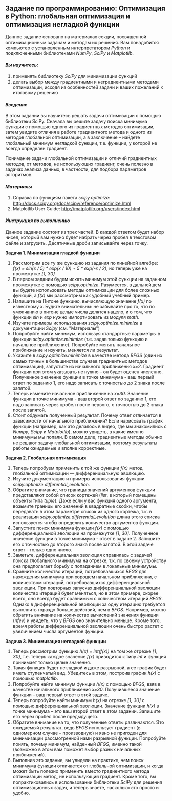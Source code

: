 ## Задание по программированию: Оптимизация в Python: глобальная оптимизация и оптимизация негладкой функции ##

Данное задание основано на материалах секции, посвященной оптимизационным задачам и методам их решения. Вам понадобится компьютер с установленным интерпретатором *Python* и подключенными библиотеками *NumPy*, *SciPy* и *Matplotlib*.

#### *Вы научитесь:* ####

1. применять библиотеку *SciPy* для минимизации функций
2. делать выбор между градиентными и неградиентными методами оптимизации, исходя из особенностей задачи и ваших пожеланий к итоговому решению

#### *Введение* ####

В этом задании вы научитесь решать задачи оптимизации с помощью библиотеки SciPy. Сначала вы решите задачу поиска минимума функции с помощью одного из градиентных методов оптимизации, затем увидите отличия в работе градиентного метода и одного из методов глобальной оптимизации, а в заключение – найдете глобальный минимум негладкой функции, т.е. функции, у которой не всегда определен градиент.

Понимание задачи глобальной оптимизации и отличий градиентных методов, от методов, не использующих градиент, очень полезно в задачах анализа данных, в частности, для подбора параметров алгоритмов.

#### *Материалы* ####

1. Справка по функциям пакета *scipy.optimize*: http://docs.scipy.org/doc/scipy/reference/optimize.html
2. Matplotlib User Guide: http://matplotlib.org/users/index.html

#### *Инструкция по выполнению* ####

Данное задание состоит из трех частей. В каждой ответом будет набор чисел, который вам нужно будет набрать через пробел в текстовом файле и загрузить. Десятичные дроби записывайте через точку.

**Задача 1. Минимизация гладкой функции**
1. Рассмотрим все ту же функцию из задания по линейной алгебре: *f(x) = sin(x / 5) * exp(x / 10) + 5 * exp(-x / 2)*, но теперь уже на промежутке *[1, 30]*
2. В первом задании будем искать минимум этой функции на заданном промежутке с помощью *scipy.optimize*. Разумеется, в дальнейшем вы будете использовать методы оптимизации для более сложных функций, а *f(x)* мы рассмотрим как удобный учебный пример.
3. Напишите на Питоне функцию, вычисляющую значение *f(x)* по известному *x*. Будьте внимательны: не забывайте про то, что по умолчанию в питоне целые числа делятся нацело, и о том, что функции *sin* и *exp* нужно импортировать из модуля *math*.
4. Изучите примеры использования *scipy.optimize.minimize* в документации *Scipy* (см. "Материалы")
5. Попробуйте найти минимум, используя стандартные параметры в функции *scipy.optimize.minimize* (т.е. задав только функцию и начальное приближение). Попробуйте менять начальное приближение и изучить, меняется ли результат.
6. Укажите в *scipy.optimize.minimize* в качестве метода *BFGS* (один из самых точных в большинстве случаев градиентных методов оптимизации), запустите из начального приближения *x=2*. Градиент функции при этом указывать не нужно – он будет оценен численно. Полученное значение функции в точке минимума - ваш первый ответ по заданию 1, его надо записать с точностью до 2 знака после запятой.
7. Теперь измените начальное приближение на *x=30*. Значение функции в точке минимума - ваш второй ответ по заданию 1, его надо записать через пробел после первого, с точностью до 2 знака после запятой.
8. Стоит обдумать полученный результат. Почему ответ отличается в зависимости от начального приближения? Если нарисовать график функции (например, как это делалось в видео, где мы знакомились с *Numpy*, *Scipy* и *Matplotlib*), можно увидеть, в какие именно минимумы мы попали. В самом деле, градиентные методы обычно не решают задачу глобальной оптимизации, поэтому результаты работы ожидаемые и вполне корректные.

**Задача 2. Глобальная оптимизация**

1. Теперь попробуем применить к той же функции *f(x)* метод глобальной оптимизации — дифференциальную эволюцию.
2. Изучите документацию и примеры использования функции *scipy.optimize.differential_evolution*.
3. Обратите внимание, что границы значений аргументов функции представляют собой список кортежей (*list*, в который помещены объекты типа *tuple*). Даже если у вас функция одного аргумента, возьмите границы его значений в квадратные скобки, чтобы передавать в этом параметре список из одного кортежа, т.к. в реализации *scipy.optimize.differential_evolution* длина этого списка используется чтобы определить количество аргументов функции.
4. Запустите поиск минимума функции *f(x)* с помощью дифференциальной эволюции на промежутке *[1, 30]*. Полученное значение функции в точке минимума - ответ в задаче 2. Запишите его с точностью до второго знака после запятой. В этой задаче ответ - только одно число.
5. Заметьте, дифференциальная эволюция справилась с задачей поиска глобального минимума на отрезке, т.к. по своему устройству она предполагает борьбу с попаданием в локальные минимумы.
6. Сравните количество итераций, потребовавшихся *BFGS* для нахождения минимума при хорошем начальном приближении, с количеством итераций, потребовавшихся дифференциальной эволюции. При повторных запусках дифференциальной эволюции количество итераций будет меняться, но в этом примере, скорее всего, оно всегда будет сравнимым с количеством итераций *BFGS*. Однако в дифференциальной эволюции за одну итерацию требуется выполнить гораздо больше действий, чем в *BFGS*. Например, можно обратить внимание на количество вычислений значения функции (*nfev*) и увидеть, что у *BFGS* оно значительно меньше. Кроме того, время работы дифференциальной эволюции очень быстро растет с увеличением числа аргументов функции.

**Задача 3. Минимизация негладкой функции**

1. Теперь рассмотрим функцию *h(x) = int(f(x))* на том же отрезке *[1, 30]*, т.е. теперь каждое значение *f(x)* приводится к типу *int* и функция принимает только целые значения.
2. Такая функция будет негладкой и даже разрывной, а ее график будет иметь ступенчатый вид. Убедитесь в этом, построив график *h(x)* с помощью *matplotlib*.
3. Попробуйте найти минимум функции *h(x)* с помощью *BFGS*, взяв в качестве начального приближения *x=30*. Получившееся значение функции – ваш первый ответ в этой задаче.
4. Теперь попробуйте найти минимум *h(x)* на отрезке *[1, 30]* с помощью дифференциальной эволюции. Значение функции *h(x)* в точке минимума – это ваш второй ответ в этом задании. Запишите его через пробел после предыдущего.
5. Обратите внимание на то, что полученные ответы различаются. Это ожидаемый результат, ведь *BFGS* использует градиент (в одномерном случае – производную) и явно не пригоден для минимизации рассмотренной нами разрывной функции. Попробуйте понять, почему минимум, найденный *BFGS*, именно такой (возможно в этом вам поможет выбор разных начальных приближений).
6. Выполнив это задание, вы увидели на практике, чем поиск минимума функции отличается от глобальной оптимизации, и когда может быть полезно применить вместо градиентного метода оптимизации метод, не использующий градиент. Кроме того, вы попрактиковались в использовании библиотеки *SciPy* для решения оптимизационных задач, и теперь знаете, насколько это просто и удобно.